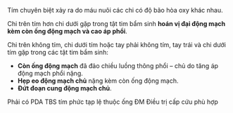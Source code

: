 Tím chuyên biệt xảy ra do máu nuôi các chi có độ bão hòa oxy khác nhau.

Chi trên tím hơn chi dưới gặp trong tật tim bẩm sinh **hoán vị đại động mạch kèm còn ống động mạch và cao áp phổi**.

Chi trên không tím, chi dưới tím hoặc tay phải không tím, tay trái và chi dưới tím gặp trong các tật tim bẩm sinh:
- **Còn ống động mạch** đã đảo chiều luồng thông phổi – chủ do tăng áp động mạch phổi nặng.
- **Hẹp eo động mạch chủ** nặng kèm còn ống động mạch.
- **Đứt đoạn cung động mạch chủ**.

Phải có PDA
TBS tím phức tạp lệ thuộc ống ĐM
Điều trị cấp cứu phù hợp
